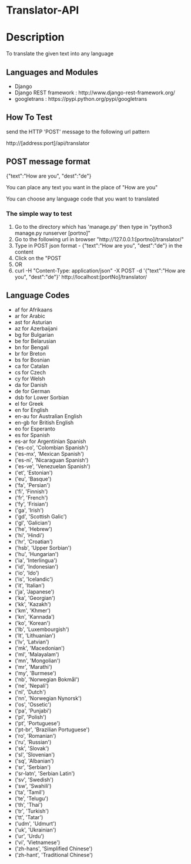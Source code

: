 # Translator-API

<h1>Description</h1>
<p>To translate the given text into any language</p>

<h2>Languages and Modules</h2>
<ul>
  <li>Django</li>
  <li>Django REST framework : http://www.django-rest-framework.org/</li>
  <li>googletrans : https://pypi.python.org/pypi/googletrans</li>
</ul>

<h2>How To Test</h2>
<p>send the HTTP 'POST' message to the following url pattern </p>
<p>http://[address:port]/api/translator</p>

<h2>POST message format</h2>
<p>{"text":"How are you", "dest":"de"}</p>
<p>You can place any text you want in the place of "How are you"</p>
<p>You can choose any language code that you want to translated</p>

<h3>The simple way to test</h3>
<ol>
  <li>Go to the directory which has 'manage.py' then type in "python3 manage.py runserver [portno]"</li>
  <li>Go to the following url in browser "http://127.0.0.1:[portno]/translator/"</li>
  <li>Type in POST json format - {"text":"How are you", "dest":"de"} in the content</li>
  <li>Click on the "POST</li>
  <li>OR</li>
  <li>curl -H "Content-Type: application/json" -X POST -d '{"text":"How are you", "dest":"de"}' http://localhost:[portNo]/translator/</li>
</ol>

<h2>Language Codes</h2>
<ul>
  <li>af for Afrikaans</li>
  <li>ar for Arabic</li>
  <li>ast for Asturian</li>
  <li>az for Azerbaijani</li>
  <li>bg for Bulgarian</li>
  <li>be for Belarusian</li>
  <li>bn for Bengali</li>
  <li>br for Breton</li>
  <li>bs for Bosnian</li>
  <li>ca for Catalan</li>
  <li>cs for Czech</li>
  <li>cy for Welsh</li>
  <li>da for Danish</li>
  <li>de for German</li>
  <li>dsb for Lower Sorbian</li>
  <li>el for Greek</li>
  <li>en for English</li>
  <li>en-au for Australian English</li>
  <li>en-gb for British English</li>
  <li>eo for Esperanto</li>
  <li>es for Spanish</li>
  <li>es-ar for Argentinian Spanish</li>
 <li>('es-co', 'Colombian Spanish')</li>
 <li>('es-mx', 'Mexican Spanish')</li>
 <li>('es-ni', 'Nicaraguan Spanish')</li>
 <li>('es-ve', 'Venezuelan Spanish')</li>
 <li>('et', 'Estonian')</li>
 <li>('eu', 'Basque')</li>
 <li>('fa', 'Persian')</li>
 <li>('fi', 'Finnish')</li>
 <li>('fr', 'French')</li>
 <li>('fy', 'Frisian')</li>
 <li>('ga', 'Irish')</li>
 <li>('gd', 'Scottish Galic')</li>
 <li>('gl', 'Galician')</li>
 <li>('he', 'Hebrew')</li>
 <li>('hi', 'Hindi')</li>
 <li>('hr', 'Croatian')</li>
 <li>('hsb', 'Upper Sorbian')</li>
 <li>('hu', 'Hungarian')</li>
 <li>('ia', 'Interlingua')</li>
 <li>('id', 'Indonesian')</li>
 <li>('io', 'Ido')</li>
 <li>('is', 'Icelandic')</li>
 <li>('it', 'Italian')</li>
 <li>('ja', 'Japanese')</li>
 <li>('ka', 'Georgian')</li>
 <li>('kk', 'Kazakh')</li>
 <li>('km', 'Khmer')</li>
 <li>('kn', 'Kannada')</li>
 <li>('ko', 'Korean')</li>
 <li>('lb', 'Luxembourgish')</li>
 <li>('lt', 'Lithuanian')</li>
 <li>('lv', 'Latvian')</li>
 <li>('mk', 'Macedonian')</li>
 <li>('ml', 'Malayalam')</li>
 <li>('mn', 'Mongolian')</li>
 <li>('mr', 'Marathi')</li>
 <li>('my', 'Burmese')</li>
 <li>('nb', 'Norwegian Bokmål')</li>
 <li>('ne', 'Nepali')</li>
 <li>('nl', 'Dutch')</li>
 <li>('nn', 'Norwegian Nynorsk')</li>
 <li>('os', 'Ossetic')</li>
 <li>('pa', 'Punjabi')</li>
 <li>('pl', 'Polish')</li>
 <li>('pt', 'Portuguese')</li>
 <li>('pt-br', 'Brazilian Portuguese')</li>
 <li>('ro', 'Romanian')</li>
 <li>('ru', 'Russian')</li>
 <li>('sk', 'Slovak')</li>
 <li>('sl', 'Slovenian')</li>
 <li>('sq', 'Albanian')</li>
 <li>('sr', 'Serbian')</li>
 <li>('sr-latn', 'Serbian Latin')</li>
 <li>('sv', 'Swedish')</li>
 <li>('sw', 'Swahili')</li>
 <li>('ta', 'Tamil')</li>
 <li>('te', 'Telugu')</li>
 <li>('th', 'Thai')</li>
 <li>('tr', 'Turkish')</li>
 <li>('tt', 'Tatar')</li>
 <li>('udm', 'Udmurt')</li>
 <li>('uk', 'Ukrainian')</li>
 <li>('ur', 'Urdu')</li>
 <li>('vi', 'Vietnamese')</li>
 <li>('zh-hans', 'Simplified Chinese')</li>
 <li>('zh-hant', 'Traditional Chinese')</li>

</ul>

